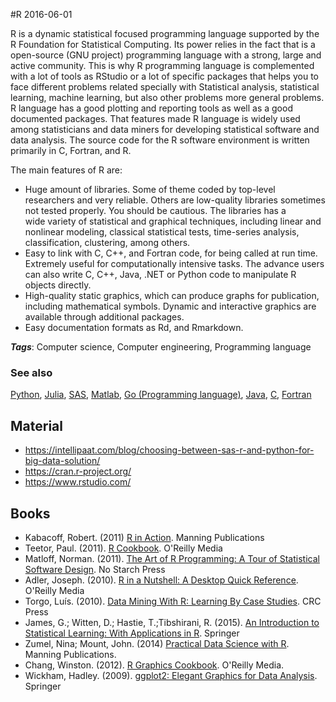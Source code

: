 
#R
2016-06-01

R is a dynamic statistical focused programming language supported by the R Foundation for Statistical Computing. Its power relies in the fact that is a open-source (GNU project) programming language with a strong, large and active community. This is why R programming language is complemented with a lot of tools as RStudio or a lot of specific packages that helps you to face different problems related specially with Statistical analysis, statistical learning, machine learning, but also other problems more general problems. R language has a good plotting and reporting tools as well as a good documented packages. That features made R language is widely used among statisticians and data miners for developing statistical software and data analysis. The source code for the R software environment is written primarily in C, Fortran, and R.

The main features of R are:
* Huge amount of libraries. Some of theme coded by top-level researchers and very reliable. Others are low-quality libraries sometimes not tested properly. You should be cautious. The libraries has a  
wide variety of statistical and graphical techniques, including linear and nonlinear modeling, classical statistical tests, time-series analysis, classification, clustering, among others.
* Easy to link with C, C++, and Fortran code, for being called at run time. Extremely useful for computationally intensive tasks. The advance users can also  write C, C++, Java, .NET or Python code to manipulate R objects directly.
* High-quality static graphics, which can produce graphs for publication, including mathematical symbols. Dynamic and interactive graphics are available through additional packages.
* Easy documentation formats as Rd, and Rmarkdown.

***Tags***: Computer science, Computer engineering, Programming language

### See also
[Python](/python), [Julia](/julia), [SAS](/sas), [Matlab](/matlab), [Go (Programming language)](/go_(programming_language)), [Java](/java), [C](/c), [Fortran](/fortran)
## Material
* https://intellipaat.com/blog/choosing-between-sas-r-and-python-for-big-data-solution/
* https://cran.r-project.org/
* https://www.rstudio.com/

## Books
* Kabacoff, Robert. (2011) [R in Action](https://www.goodreads.com/book/show/12404630-r-in-action). Manning Publications
* Teetor, Paul. (2011). [R Cookbook](https://www.goodreads.com/book/show/10649139-r-cookbook). O'Reilly Media
* Matloff, Norman. (2011). [The Art of R Programming: A Tour of Statistical Software Design](https://www.goodreads.com/book/show/11746626-the-art-of-r-programming). No Starch Press
* Adler, Joseph. (2010). [R in a Nutshell: A Desktop Quick Reference](https://www.goodreads.com/book/show/6859274-r-in-a-nutshell). O'Reilly Media
* Torgo, Luís. (2010). [Data Mining With R: Learning By Case Studies](https://www.goodreads.com/book/show/7125665-data-mining-with-r). CRC Press
* James, G.; Witten, D.; Hastie, T.;Tibshirani, R. (2015). [An Introduction to Statistical Learning: With Applications in R](https://www.goodreads.com/book/show/17397466-an-introduction-to-statistical-learning). Springer
* Zumel, Nina; Mount, John. (2014) [Practical Data Science with R](https://www.goodreads.com/book/show/18774683-practical-data-science-with-r). Manning Publications.
* Chang, Winston. (2012). [R Graphics Cookbook](https://www.goodreads.com/book/show/17138265-r-graphics-cookbook). O'Reilly Media.
* Wickham, Hadley. (2009). [ggplot2: Elegant Graphics for Data Analysis](https://www.goodreads.com/book/show/6829192-ggplot2). Springer


